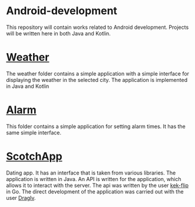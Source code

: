 # Android-development

This repository will contain works related to Android development. Projects will be written here in both Java and Kotlin.

# [Weather](https://github.com/Glevelll/Android-development/tree/main/Weather)

The weather folder contains a simple application with a simple interface for displaying the weather in the selected city. The application is implemented in Java and Kotlin

# [Alarm](https://github.com/Glevelll/Android-development/tree/main/Alarm!)

This folder contains a simple application for setting alarm times. It has the same simple interface.

# [ScotchApp](https://github.com/Glevelll/Android-development/tree/main/ScotchFinal)

Dating app. It has an interface that is taken from various libraries. The application is written in Java. An API is written for the application, which allows it to interact with the server. The api was written by the user [kek-flip](https://github.com/kek-flip) in Go.
The direct development of the application was carried out with the user [DragIv](https://github.com/DragIv).

